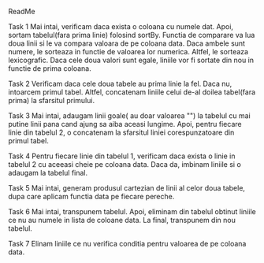 ReadMe

Task 1
    Mai intai, verificam daca exista o coloana cu numele dat.
    Apoi, sortam tabelul(fara prima linie) folosind sortBy.
    Functia de comparare va lua doua linii si le va compara valoara de pe coloana data. 
    Daca ambele sunt numere, le sorteaza in functie de valoarea lor numerica. 
    Altfel, le sorteaza lexicografic.
    Daca cele doua valori sunt egale, liniile vor fi sortate din nou in functie de prima coloana.

Task 2
    Verificam daca cele doua tabele au prima linie la fel.
    Daca nu, intoarcem primul tabel.
    Altfel, concatenam liniile celui de-al doilea tabel(fara prima) la sfarsitul primului.

Task 3
    Mai intai, adaugam linii goale( au doar valoarea "") la tabelul cu mai putine linii pana cand
ajung sa aiba aceasi lungime. Apoi, pentru fiecare linie din tabelul 2, 
o concatenam la sfarsitul liniei corespunzatoare din primul tabel.

Task 4
    Pentru fiecare linie din tabelul 1, verificam daca exista o linie in tabelul 2 cu aceeasi cheie pe coloana data.
    Daca da, imbinam liniile si o adaugam la tabelul final.

Task 5
    Mai intai, generam produsul cartezian de linii al celor doua tabele, 
dupa care aplicam functia data pe fiecare pereche.

Task 6
    Mai intai, transpunem tabelul.
    Apoi, eliminam din tabelul obtinut liniile ce nu au numele in lista de coloane data.
    La final, transpunem din nou tabelul.

Task 7
    Elinam liniile ce nu verifica conditia pentru valoarea de pe coloana data.